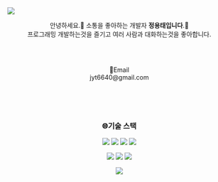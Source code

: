 <img src="https://capsule-render.vercel.app/api?type=waving&color=timeGradient&height=240&section=header&text=👋%20Thank%20you%20for%20visiting.%20Im%20정용태&fontSize=32&fontColor=bfc0c9" />

<div align="center">

<p>
 안녕하세요.👋 소통을 좋아하는 개발자 <strong>정용태입니다</strong>.🙌
 <br> 프로그래밍 개발하는것을 즐기고 여러 사람과 대화하는것을 좋아합니다.<br>

</p>
<br><br>
<p>📧Email <br>jyt6640@gmail.com</p>

<br><br><br>
<h3>🌐기술 스택</h3>
<p>
 <img src="https://img.shields.io/badge/html5-%23E34F26.svg?style=for-the-badge&logo=html5&logoColor=white"/>
<img src="\https://img.shields.io/badge/css3-%231572B6.svg?style=for-the-badge&logo=css3&logoColor=white"/>  
<!--   <img src="https://img.shields.io/badge/문자-색코드?style=for-the-badge&logo=이미지 이름&logoColor=black"> -->
 <img src="https://img.shields.io/badge/javascript-%23323330.svg?style=for-the-badge&logo=javascript&logoColor=%23F7DF1E"/>
 <img src="https://img.shields.io/badge/java-%231572B6.svg?style=for-the-badge&logo=java&logoColor=white"/>  
</p>
<p>
 <img src="https://img.shields.io/badge/node.js-6DA55F?style=for-the-badge&logo=node.js&logoColor=white"/>
 <img src="https://img.shields.io/badge/python-3670A0?style=for-the-badge&logo=python&logoColor=ffdd54"/>
 <img src="https://img.shields.io/badge/mysql-%2300f.svg?style=for-the-badge&logo=mysql&logoColor=white"/>

</p>
 
<a href="">
  <img src="https://github-readme-stats.vercel.app/api?username=jyt6640&theme=tokyonight&show_icons=true" white="45%"  />
</a>
 
 
 
<!--  
 [![Top Langs](https://github-readme-stats.vercel.app/api/top-langs/?username=LoGinShin)](https://github.com/anuraghazra/github-readme-stats)
 
 ![LoGinShin GitHub stats](https://github-readme-stats.vercel.app/api?username=LoGinShin&show_icons=true&theme=transparent) -->

 </div>
